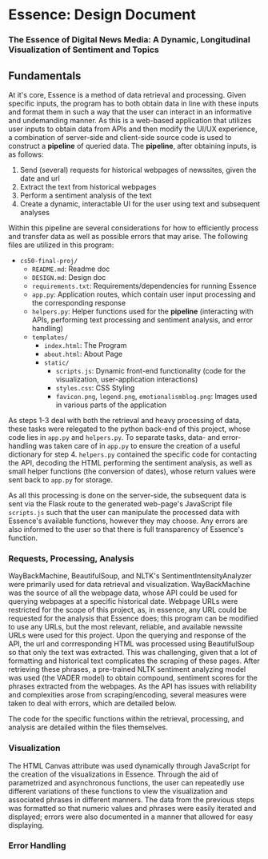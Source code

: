 # Essence: Design Document
### The Essence of Digital News Media: A Dynamic, Longitudinal Visualization of Sentiment and Topics

## Fundamentals
At it's core, Essence is a method of data retrieval and processing. Given specific inputs, the program has to both obtain data in line with these inputs and format them in such a way that the user can interact in an informative and undemanding manner. As this is a web-based application that utilizes user inputs to obtain data from APIs and then modify the UI/UX experience, a combination of server-side and client-side source code is used to construct a **pipeline** of queried data. The **pipeline**, after obtaining inputs, is as follows:

1. Send (several) requests for historical webpages of newssites, given the date and url
2. Extract the text from historical webpages
3. Perform a sentiment analysis of the text
4. Create a dynamic, interactable UI for the user using text and subsequent analyses

Within this pipeline are several considerations for how to efficiently process and transfer data as well as possible errors that may arise. The following files are utilized in this program:

* `cs50-final-proj/`
    * `README.md`: Readme doc
    * `DESIGN.md`: Design doc
    * `requirements.txt`: Requirements/dependencies for running Essence
    * `app.py`: Application routes, which contain user input processing and the corresponding response
    * `helpers.py`: Helper functions used for the **pipeline** (interacting with APIs, performing text processing and sentiment analysis, and error handling)
    * `templates/`
        * `index.html`: The Program
        * `about.html`: About Page
        * `static/`
            * `scripts.js`: Dynamic front-end functionality (code for the visualization, user-application interactions)
            * `styles.css`: CSS Styling
            * `favicon.png`, `legend.png`, `emotionalismblog.png`: Images used in various parts of the application


As steps 1-3 deal with both the retrieval and heavy processing of data, these tasks were relegated to the python back-end of this project, whose code lies in `app.py` and `helpers.py`. To separate tasks, data- and error-handling was taken care of in  `app.py` to ensure the creation of a useful dictionary for step 4. `helpers.py` contained the specific code for contacting the API, decoding the HTML performing the sentiment analysis, as well as small helper functions (the conversion of dates), whose return values were sent back to `app.py` for storage.

As all this processing is done on the server-side, the subsequent data is sent via the Flask route to the generated web-page's JavaScript file `scripts.js` such that the user can manipulate the processed data with Essence's available functions, however they may choose. Any errors are also informed to the user so that there is full transparency of Essence's function.

### Requests, Processing, Analysis

WayBackMachine, BeautifulSoup, and NLTK's SentimentIntensityAnalyzer were primarily used for data retrieval and visualization. 
WayBackMachine was the source of all the webpage data, whose API could be used for querying webpages at a specific historical date. Webpage URLs were restricted for the scope of this project, as, in essence, any URL could be requested for the analysis that Essence does; this program can be modified to use any URLs, but the most relevant, reliable, and available newssite URLs were used for this project.
Upon the querying and response of the API, the url and corrresponding HTML was processed using BeautifulSoup so that only the text was extracted. This was challenging, given that a lot of formatting and historical text complicates the scraping of these pages. 
After retrieving these phrases, a pre-trained NLTK sentiment analyzing model was used (the VADER model) to obtain compound, sentiment scores for the phrases extracted from the webpages.
As the API has issues with reliability and complexities arose from scraping/encoding, several measures were taken to deal with errors, which are detailed below.

The code for the specific functions within the retrieval, processing, and analysis are detailed within the files themselves.

### Visualization

The HTML Canvas attribute was used dynamically through JavaScript for the creation of the visualizations in Essence. Through the aid of parametrized and asynchronous functions, the user can repeatedly use different variations of these functions to view the visualization and associated phrases in different manners. The data from the previous steps was formatted so that numeric values and phrases were easily iterated and displayed; errors were also documented in a manner that allowed for easy displaying.

### Error Handling
